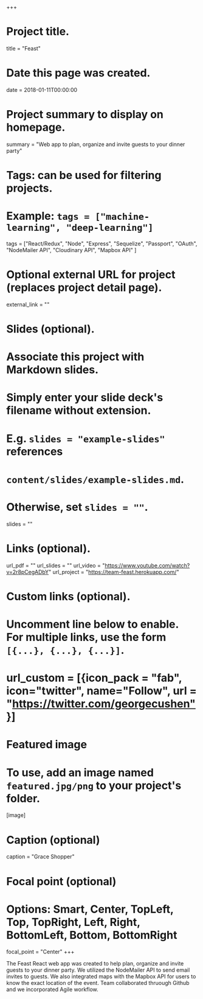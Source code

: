 +++
# Project title.
title = "Feast"

# Date this page was created.
date = 2018-01-11T00:00:00

# Project summary to display on homepage.
summary = "Web app to plan, organize and invite guests to your dinner party"

# Tags: can be used for filtering projects.
# Example: `tags = ["machine-learning", "deep-learning"]`
tags = ["React/Redux", "Node", "Express", "Sequelize", "Passport", "OAuth",
"NodeMailer API", "Cloudinary API", "Mapbox API" ]

# Optional external URL for project (replaces project detail page).
external_link = ""

# Slides (optional).
#   Associate this project with Markdown slides.
#   Simply enter your slide deck's filename without extension.
#   E.g. `slides = "example-slides"` references
#   `content/slides/example-slides.md`.
#   Otherwise, set `slides = ""`.
slides = ""

# Links (optional).
url_pdf = ""
url_slides = ""
url_video = "https://www.youtube.com/watch?v=2r8pCegADbY"
url_project = "https://team-feast.herokuapp.com/"

# Custom links (optional).
#   Uncomment line below to enable. For multiple links, use the form `[{...}, {...}, {...}]`.
# url_custom = [{icon_pack = "fab", icon="twitter", name="Follow", url = "https://twitter.com/georgecushen"}]

# Featured image
# To use, add an image named `featured.jpg/png` to your project's folder.
[image]
  # Caption (optional)
  caption = "Grace Shopper"

  # Focal point (optional)
  # Options: Smart, Center, TopLeft, Top, TopRight, Left, Right, BottomLeft, Bottom, BottomRight
  focal_point = "Center"
+++

The Feast React web app was created to help plan, organize and invite guests
to your dinner party. We utilized the NodeMailer API to send email invites to
guests. We also integrated maps with the Mapbox API for users to know the exact
location of the event. Team collaborated thruough Github and we incorporated
Agile workflow.


